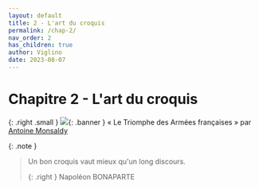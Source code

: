 ```yaml
---
layout: default
title: 2 - L'art du croquis
permalink: /chap-2/
nav_order: 2
has_children: true
author: Viglino
date: 2023-08-07
---
```

# Chapitre 2 - L'art du croquis

{: .right .small }
![](/Macarte-MI/assets/banner/napoleon.jpg){: .banner }
« Le Triomphe des Armées françaises » par [Antoine Monsaldy](https://gallica.bnf.fr/ark:/12148/btv1b8412715t/f1.item)

{: .note }
> Un bon croquis vaut mieux qu'un long discours.
>
> {: .right }
> Napoléon BONAPARTE
